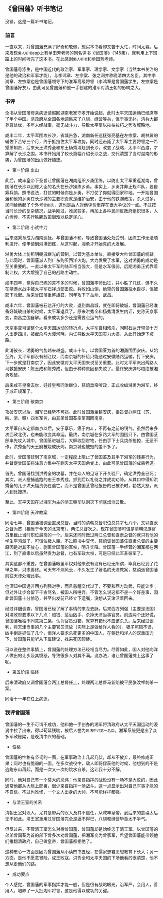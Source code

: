 ## 《曾国藩》听书笔记

没错，这是一篇听书笔记。

### 前言

一直以来，对曾国藩充满了好奇和敬佩，想买本书看却又苦于太忙，时间太紧。后来发现`懒人听书`app上有单田芳老师的同名评书《曾国藩》（145集），就利用上下班路上的时间听完了这本书。在此感谢`懒人听书`和单田芳老师。

曾国藩号涤生，是中国近代的政治家、军事家、理学家、文学家（当然本书关注的是他的政治和军事才能），与李鸿章、左宗棠、张之洞并称晚清四大名臣。其中李鸿章、左宗棠也是曾国藩领导下的淮军高级将领（李鸿章是曾国藩学生，左宗棠是曾国藩好友）。由此可见曾国藩和他一手创建的淮军对清王朝的影响之大。

### 书评

全书从曾国藩母亲病逝请假回湖南老家守孝开始说起，此时太平天国运动已经席卷了半个中国。清政府从全国各地调集来了八旗、绿营等兵，但于事无补，清兵大都养尊处优，多年未经战事，毫无战斗力，导致太平军以摧枯拉朽之势攻城略地。

咸丰二年，太平军围攻长沙，省城告急，湖南新任巡抚张亮基在左宗棠、胡林翼的辅佐下苦守三个月，终于抵挡住太平军攻势，同时还击毙了太平军主要将领之一希望萧朝贵，后来天王洪秀全和东王杨秀清赶到长沙，改变了战略，太平军西渡，才算解了长沙之围。本书开始用了较长篇幅介绍长沙之战，交代清楚了当时湖南的形势，为曾国藩的出山做好铺垫。

* 第一阶段 出山

此后，咸丰皇帝下圣旨让曾国藩在湖南组织乡勇团练，以防止太平军重返湖南，曾国藩在长沙以团练大臣的名头在长沙操练乡勇。事实上，乡勇并非正规军队，要自筹兵饷。照书说法，打仗的时候你是乡勇，不打仗了你就得回家种地。一开始曾国藩和他的乡勇在长沙城的主要职责就是维护治安，由于他的铁腕政策，杀人过多，民间给他起了个外号`曾剃头`，这也是后人对他评价里存在很大争议的一点。不过按当时长沙的复杂情况，战争刚过，难民较多，再加上各种民间反政府组织很多，人心惶惶，不实行铁腕政策很难以稳定民心。

* 第二阶段 小试牛刀

后来骆秉章成为湖南巡抚，与曾国藩不和，导致曾国藩处处受制，团练工作无法顺利进行，便申请到湘潭团练，从这时起，湘勇才开始真的大发展。

湘勇大体上仿照明朝戚继光的营制，以营为基本单位，直接受大帅曾国藩的统辖。与此同时，曾国藩派人到广东购买西洋火炮，大力发展了水军，这对湘勇的成功是至关重要的。一直以来太平军的陆军相当强大，但是水军很弱，后期湘勇正式靠着制江权，大大增强了自己的战略主动性。

咸丰四年，觉得自己练的差不多的时候，曾国藩率师出征，并小胜了几仗，但不久在靖港水战中被太平军石祥贞部击败。兵败如山倒，绝望的曾国藩投水自尽，但被部下救起。后来曾国藩重整旗鼓，同年攻下了岳州、武昌。

咸丰六年，曾国藩被石达开打的大败，退到南昌城，就在即将破城，曾国藩已经准备好城破自杀的时候，太平军退兵了。原来洪秀全和杨秀清发生内讧，史称天京事变，南昌之围自解。看来成功多少还是需要点运气的。

天京事变可谓整个太平天国运动的转折点，太平军自相残杀，同时石达开带领十万人出走四川，被截杀与大渡河畔。内讧导致太平天国实力大损，从此开始走下坡路。

此消彼长，湘勇的气势越来越盛。咸丰十年，以曾国荃为首的湘勇围困安庆。从始至终，太平军都没有制江权，而南京城的补给只能通过安徽陆路运输，打下安庆，下一步就是打南京了，因此安徽对太平天国来说至关重要。此时太平军派出两路人马救援安庆：陈玉成和陈秀成，但由于种种原因都失败了。最终安庆弹尽粮绝被湘勇攻破。

后来咸丰皇帝去世，娃娃皇帝同治继位，慈禧垂帘听政，正式收编湘勇为湘军，终于成正规军了。

* 第三阶段 破南京

攻破安庆以后，湘军已经势不可挡。此时曾国藩坐镇安庆，奉旨督办两江（苏、皖、浙、赣）四省军务，由其弟曾国荃率军围困南京。

太平军自从定都南京以后，安于享乐，疲于内斗，不再有之前的锐气。虽然后来多次西政北伐，也未能改变其命运。最终，南京城在多路大军的围困只下，由曾国荃部率先攻入城中。曾国荃进城后，大肆收刮财物，任由手下士兵烧杀抢掠，无恶不作，洪秀全的天王府被烧成灰烬，南京城也被毁的差不多了。

此时，曾国藩赶到了南京城，一定程度上阻止了曾国荃及其手下湘军的残暴行为，并督促曾国荃将注意力集中在剿灭太平天国余党上，由此可见曾国藩的成熟老道。

首先，曾国藩找到洪秀全的坟墓，并在众人的见证下开关验尸，确定洪秀全已死；其次，派人搜捕逃跑的忠王李秀成，抓到后以礼待之并成功劝降。从其口中得知洪秀全的儿子洪天福贵仍在逃亡，而不是曾国荃曾经报告的已被杀时，勃然大怒，派人到处搜捕。

至此，天平天国在以湘军为主的清王朝军队剿灭下彻底烟消云散。

* 第四阶段 天津教案

同治七年，曾国藩被调至直隶总督。当时的清朝总督职位总共才七八个，又以直隶总督为首（相当于今天的北京市），两江总督次之。现在曾国藩可谓是清朝汉族官员里截止当时职位最高的一个。后来还同时做过两江总督和直隶总督的就只有他的学生李鸿章了，可谓位极人臣。不过照书中交代，慈禧调曾国藩任直隶总督的主要原因是对其不放心，剥离曾国藩的军权，明升实降。曾国藩一手经营的湘军都在两江，到了直隶以后虽然贵为总督，也有军政大权，可是已经此军非彼军了。

其实这都不重要，在曾国藩眼里军权对他来说有没有已经无所谓，毕竟已经到了花甲之年，只求善终。可天有不测风云，不久发生了著名的天津教案，慈禧派曾国藩前往天津处理此事。

他深知中国远非西方列强对手，而且慈禧交代过了，不要和西方动武，只能让步；但对外让步会留下千古骂名，被国人所唾弃。不管怎么说这都不是一个好差事，因此曾国藩十分惊恐，甚至出发前已经立下遗嘱，没想从天津活着回来。

经过详细调查，曾国藩已经了解了事情的来龙去脉。后来西方列强（主要是法国）对清政府要求以下几点：赔钱、惩治凶手、杀掉天津当事官员。前边两个还好说，曾国藩唯独不同意第三条，认为官员没错，就算有错也不应该杀头。后来经过谈判，将天津当事的几个主要官员流放（实际上是做给洋人看的），银子照赔不误，凶手倒是抓住了几个，但洋人要求杀死更多的中国人，在朝廷和洋人的双重压力下，曾国藩只能听从下属建议，找来死囚顶替。

可以说在整件事情上，曾国藩的处理方法已经相当尽力。尽管如此，国人对他向洋人做出的让步及其愤怒，导致很多人对其不满。没办法，谁让曾国藩摊上这事了呢。

* 第五阶段 临终

后来清政府又调曾国藩会两江总督任上，处理两江总督马新贻被平民张汶祥刺杀一案。

同治十一年在任上病逝。


### 我评曾国藩

曾国藩的一生不可谓不成功，他和他一手创办的湘军将清政府从太平天国运动的漩涡中拉了出来，得以苟延残喘，被后人誉为`晚清中兴第一名臣`。湘军系统更是出了众多军政栋梁，是晚清中兴的基础。

* 性格

曾国藩的性格有坚韧的一面，在军事政治上几起几伏，却从不放弃，最终修成正果；同时也有脆弱的一面。在多次战役中，敌人即将俘获他的时候，他想到的不是逃跑东山再起，而是一次又一次的跳水自杀，这让我十分不解。

同时，他对自己有一个莫大的忌讳：他亲自指挥的战役没有一场不是大败的，因此通常他都从大局上部署，很少亲自指挥一场战斗。这一点显示出对自己军事才能的不自信。不过也难怪，一个文人出身的大帅，不可能样样都强。

* 与清王室的关系

清朝王室对汉人，尤其是带兵的汉人及其不信任，从咸丰皇帝，到后来的慈禧太后无不如此。清王室重用过曾国藩完全是逼不得已，八旗和绿营毕竟太不争气。

但反过来，不管清王室怎么对待曾国藩，曾国藩却是始终忠于清王室。以曾国藩的弟弟曾国荃为首的部下曾多次劝曾国藩，把湘军变为曾家军，希望曾国藩能带领他们推翻清政府，自己做皇帝，曾国藩都拒绝了。

这种忠心一方面是因为曾国藩从小读四书五经，在儒家忠君思想教育下长大；另一方面，是他不愿意冒险，成王败寇，洪秀全和太平天国的下场他看的很清楚，他不想从走他们的路。

* 成功要点

个人感觉，曾国藩的军事指挥才能一般，但是很有战略眼光，治军严，会用人，善用人，培养了一大批湘军将领，这是他得以成功的关键。
